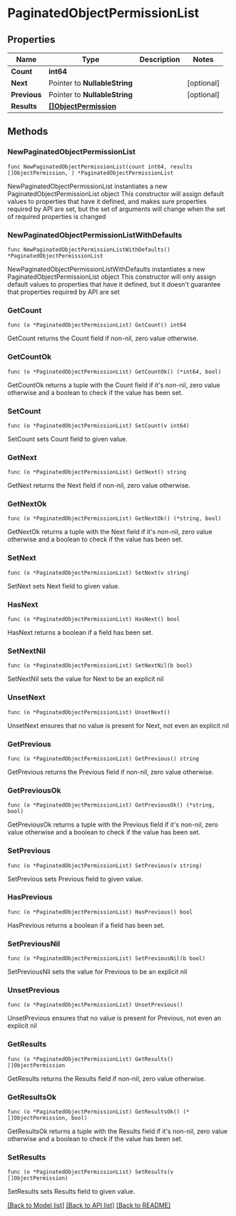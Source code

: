 # PaginatedObjectPermissionList

## Properties

Name | Type | Description | Notes
------------ | ------------- | ------------- | -------------
**Count** | **int64** |  | 
**Next** | Pointer to **NullableString** |  | [optional] 
**Previous** | Pointer to **NullableString** |  | [optional] 
**Results** | [**[]ObjectPermission**](ObjectPermission.md) |  | 

## Methods

### NewPaginatedObjectPermissionList

`func NewPaginatedObjectPermissionList(count int64, results []ObjectPermission, ) *PaginatedObjectPermissionList`

NewPaginatedObjectPermissionList instantiates a new PaginatedObjectPermissionList object
This constructor will assign default values to properties that have it defined,
and makes sure properties required by API are set, but the set of arguments
will change when the set of required properties is changed

### NewPaginatedObjectPermissionListWithDefaults

`func NewPaginatedObjectPermissionListWithDefaults() *PaginatedObjectPermissionList`

NewPaginatedObjectPermissionListWithDefaults instantiates a new PaginatedObjectPermissionList object
This constructor will only assign default values to properties that have it defined,
but it doesn't guarantee that properties required by API are set

### GetCount

`func (o *PaginatedObjectPermissionList) GetCount() int64`

GetCount returns the Count field if non-nil, zero value otherwise.

### GetCountOk

`func (o *PaginatedObjectPermissionList) GetCountOk() (*int64, bool)`

GetCountOk returns a tuple with the Count field if it's non-nil, zero value otherwise
and a boolean to check if the value has been set.

### SetCount

`func (o *PaginatedObjectPermissionList) SetCount(v int64)`

SetCount sets Count field to given value.


### GetNext

`func (o *PaginatedObjectPermissionList) GetNext() string`

GetNext returns the Next field if non-nil, zero value otherwise.

### GetNextOk

`func (o *PaginatedObjectPermissionList) GetNextOk() (*string, bool)`

GetNextOk returns a tuple with the Next field if it's non-nil, zero value otherwise
and a boolean to check if the value has been set.

### SetNext

`func (o *PaginatedObjectPermissionList) SetNext(v string)`

SetNext sets Next field to given value.

### HasNext

`func (o *PaginatedObjectPermissionList) HasNext() bool`

HasNext returns a boolean if a field has been set.

### SetNextNil

`func (o *PaginatedObjectPermissionList) SetNextNil(b bool)`

 SetNextNil sets the value for Next to be an explicit nil

### UnsetNext
`func (o *PaginatedObjectPermissionList) UnsetNext()`

UnsetNext ensures that no value is present for Next, not even an explicit nil
### GetPrevious

`func (o *PaginatedObjectPermissionList) GetPrevious() string`

GetPrevious returns the Previous field if non-nil, zero value otherwise.

### GetPreviousOk

`func (o *PaginatedObjectPermissionList) GetPreviousOk() (*string, bool)`

GetPreviousOk returns a tuple with the Previous field if it's non-nil, zero value otherwise
and a boolean to check if the value has been set.

### SetPrevious

`func (o *PaginatedObjectPermissionList) SetPrevious(v string)`

SetPrevious sets Previous field to given value.

### HasPrevious

`func (o *PaginatedObjectPermissionList) HasPrevious() bool`

HasPrevious returns a boolean if a field has been set.

### SetPreviousNil

`func (o *PaginatedObjectPermissionList) SetPreviousNil(b bool)`

 SetPreviousNil sets the value for Previous to be an explicit nil

### UnsetPrevious
`func (o *PaginatedObjectPermissionList) UnsetPrevious()`

UnsetPrevious ensures that no value is present for Previous, not even an explicit nil
### GetResults

`func (o *PaginatedObjectPermissionList) GetResults() []ObjectPermission`

GetResults returns the Results field if non-nil, zero value otherwise.

### GetResultsOk

`func (o *PaginatedObjectPermissionList) GetResultsOk() (*[]ObjectPermission, bool)`

GetResultsOk returns a tuple with the Results field if it's non-nil, zero value otherwise
and a boolean to check if the value has been set.

### SetResults

`func (o *PaginatedObjectPermissionList) SetResults(v []ObjectPermission)`

SetResults sets Results field to given value.



[[Back to Model list]](../README.md#documentation-for-models) [[Back to API list]](../README.md#documentation-for-api-endpoints) [[Back to README]](../README.md)


